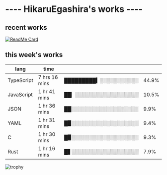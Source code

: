 # ---- HikaruEgashira's works ----

## recent works

[![ReadMe Card](https://github-readme-stats.vercel.app/api/pin/?username=twin-te&repo=twinte-front)](https://github.com/twin-te/twinte-front)

## this week's works

| lang        | time           |                       |        |
| ----------- | -------------- | --------------------- | ------ |
| TypeScript  | 7 hrs 16 mins  | █████████▍░░░░░░░░░░░ |  44.9% |
| JavaScript  | 1 hr 41 mins   | ██▏░░░░░░░░░░░░░░░░░░ |  10.5% |
| JSON        | 1 hr 36 mins   | ██░░░░░░░░░░░░░░░░░░░ |   9.9% |
| YAML        | 1 hr 31 mins   | █▉░░░░░░░░░░░░░░░░░░░ |   9.4% |
| C           | 1 hr 30 mins   | █▉░░░░░░░░░░░░░░░░░░░ |   9.3% |
| Rust        | 1 hr 16 mins   | █▋░░░░░░░░░░░░░░░░░░░ |   7.9% |

![trophy](https://github-profile-trophy.vercel.app/?username=HikaruEgashira&theme=flat)
